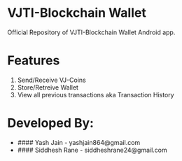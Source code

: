 # VJTI-Blockchain Wallet

Official Repository of VJTI-Blockchain Wallet Android app.

# Features

1. Send/Receive VJ-Coins
2. Store/Retreive Wallet
3. View all previous transactions aka Transaction History


# Developed By:

<ul>
  <li> #### Yash Jain - yashjain864@gmail.com  </li>
  <li> #### Siddhesh Rane - siddheshrane24@gmail.com </li>
</ul>
